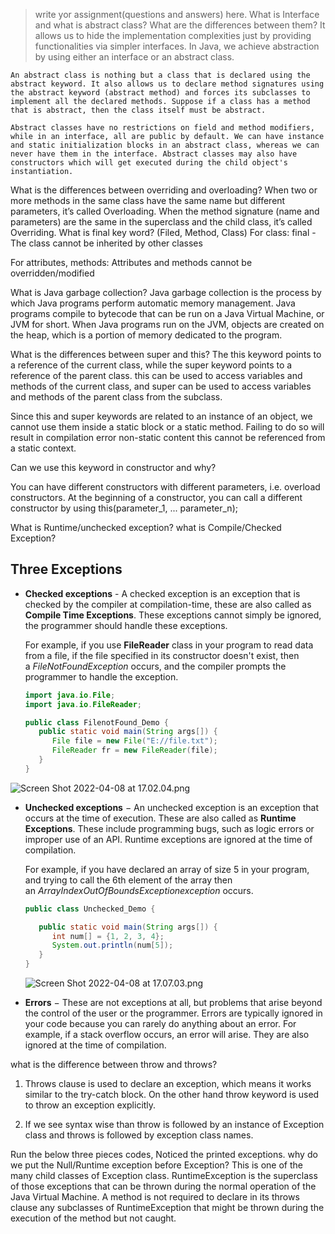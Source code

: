 > write yor assignment(questions and answers) here.
What is Interface and what is abstract class? What are the differences between them?
    It allows us to hide the implementation complexities just by providing functionalities via simpler interfaces. In Java, we achieve abstraction by using either an interface or an abstract class.

    An abstract class is nothing but a class that is declared using the abstract keyword. It also allows us to declare method signatures using the abstract keyword (abstract method) and forces its subclasses to implement all the declared methods. Suppose if a class has a method that is abstract, then the class itself must be abstract.

    Abstract classes have no restrictions on field and method modifiers, while in an interface, all are public by default. We can have instance and static initialization blocks in an abstract class, whereas we can never have them in the interface. Abstract classes may also have constructors which will get executed during the child object's instantiation.


What is the differences between overriding and overloading?
  When two or more methods in the same class have the same name but different parameters, it’s called Overloading.
  When the method signature (name and parameters) are the same in the superclass and the child class, it’s called Overriding.
What is final key word? (Filed, Method, Class)
  For class:
  final - The class cannot be inherited by other classes

  For attributes, methods:
  Attributes and methods cannot be overridden/modified

What is Java garbage collection?
  Java garbage collection is the process by which Java programs perform automatic memory management. Java programs compile to bytecode that can be run on a Java Virtual Machine, or JVM for short. When Java programs run on the JVM, objects are created on the heap, which is a portion of memory dedicated to the program.

What is the differences between super and this?
  The this keyword points to a reference of the current class, while the super keyword points to a reference of the parent class. this can be used to access variables and methods of the current class, and super can be used to access variables and methods of the parent class from the subclass.

  Since this and super keywords are related to an instance of an object, we cannot use them inside a static block or a static method. Failing to do so will result in compilation error non-static content this cannot be referenced from a static context.

Can we use this keyword in constructor and why?

  You can have different constructors with different parameters, i.e. overload constructors. At the beginning of a constructor, you can call a different constructor by using this(parameter_1, ... parameter_n);

What is Runtime/unchecked exception? what is Compile/Checked Exception?

## **Three Exceptions**

- **Checked exceptions** - A checked exception is an exception that is checked by the compiler at compilation-time, these are also called as **Compile Time Exceptions**. These exceptions cannot simply be ignored, the programmer should handle these exceptions.

    For example, if you use **FileReader** class in your program to read data from a file, if the file specified in its constructor doesn't exist, then a *FileNotFoundException* occurs, and the compiler prompts the programmer to handle the exception.

    ```java
    import java.io.File;
    import java.io.FileReader;

    public class FilenotFound_Demo {
       public static void main(String args[]) {		
          File file = new File("E://file.txt");
          FileReader fr = new FileReader(file);
       }
    }
    ```


![Screen Shot 2022-04-08 at 17.02.04.png](https://s3-us-west-2.amazonaws.com/secure.notion-static.com/3f6ab1ca-6507-4bd6-951b-f3ec9e49d871/Screen_Shot_2022-04-08_at_17.02.04.png)

- **Unchecked exceptions** − An unchecked exception is an exception that occurs at the time of execution. These are also called as **Runtime Exceptions**. These include programming bugs, such as logic errors or improper use of an API. Runtime exceptions are ignored at the time of compilation.

    For example, if you have declared an array of size 5 in your program, and trying to call the 6th element of the array then an *ArrayIndexOutOfBoundsExceptionexception* occurs.

    ```java
    public class Unchecked_Demo {

       public static void main(String args[]) {
          int num[] = {1, 2, 3, 4};
          System.out.println(num[5]);
       }
    }
    ```

    ![Screen Shot 2022-04-08 at 17.07.03.png](https://s3-us-west-2.amazonaws.com/secure.notion-static.com/b6f9bf5d-72b3-4ca2-8997-4aae8ac384c3/Screen_Shot_2022-04-08_at_17.07.03.png)

- **Errors** − These are not exceptions at all, but problems that arise beyond the control of the user or the programmer. Errors are typically ignored in your code because you can rarely do anything about an error. For example, if a stack overflow occurs, an error will arise. They are also ignored at the time of compilation.

what is the difference between throw and throws?
1. Throws clause is used to declare an exception, which means it works similar to the try-catch block. On the other hand throw keyword is used to throw an exception explicitly.

2. If we see syntax wise than throw is followed by an instance of Exception class and throws is followed by exception class names.

Run the below three pieces codes, Noticed the printed exceptions.  why do we put the Null/Runtime exception before Exception?
This is one of the many child classes of Exception class. RuntimeException is the superclass of those exceptions that can be thrown during the normal operation of the Java Virtual Machine. A method is not required to declare in its throws clause any subclasses of RuntimeException that might be thrown during the execution of the method but not caught.
